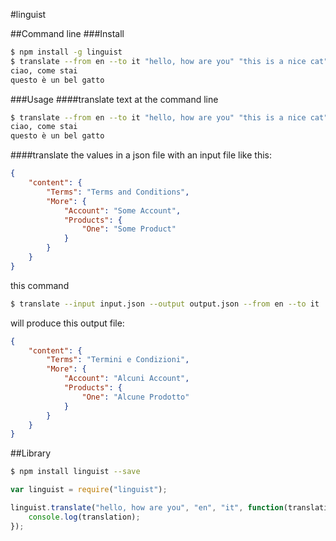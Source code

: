 #linguist

##Command line
###Install
```sh
$ npm install -g linguist
$ translate --from en --to it "hello, how are you" "this is a nice cat"
ciao, come stai
questo è un bel gatto
```

###Usage
####translate text at the command line
```sh
$ translate --from en --to it "hello, how are you" "this is a nice cat"
ciao, come stai
questo è un bel gatto
```

####translate the values in a json file
with an input file like this:
```json
{
    "content": {
        "Terms": "Terms and Conditions",
        "More": {
            "Account": "Some Account",
            "Products": {
                "One": "Some Product"
            }
        }
    }
}
```

this command 
```sh
$ translate --input input.json --output output.json --from en --to it
```

will produce this output file: 
```json
{
    "content": {
        "Terms": "Termini e Condizioni",
        "More": {
            "Account": "Alcuni Account",
            "Products": {
                "One": "Alcune Prodotto"
            }
        }
    }
}
```

##Library
```sh
$ npm install linguist --save
```

```js
var linguist = require("linguist");

linguist.translate("hello, how are you", "en", "it", function(translation){
    console.log(translation);
});
```
